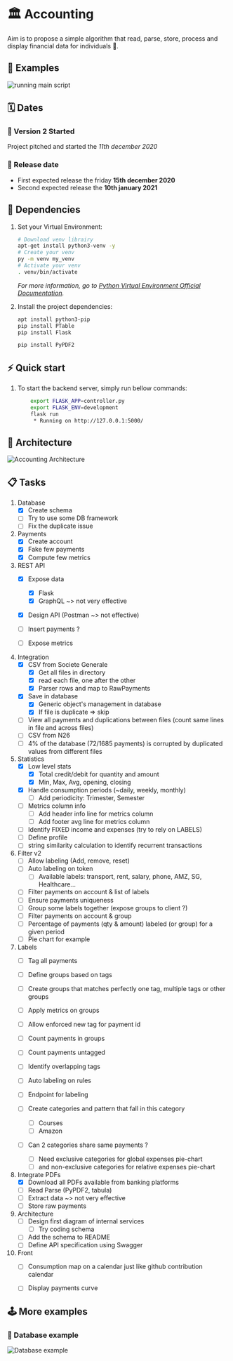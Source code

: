 # :classical_building: Accounting 

Aim is to propose a simple algorithm that read, parse, store, process and display financial data for individuals :money_with_wings:.


## :tada: Examples

![running main script](img/main.PNG)

## :spiral_calendar: Dates

### :rocket: Version 2 Started 
Project pitched and started the _11th december 2020_

### :dart: Release date 
- First expected release the friday **15th december 2020** 
- Second expected release the **10th january 2021** 


## :electric_plug: Dependencies
1. Set your Virtual Environment:

    ``` bash
    # Download venv librairy
    apt-get install python3-venv -y
    # Create your venv
    py -m venv my_venv
    # Activate your venv
    . venv/bin/activate
    ```
    
    _For more information, go to [Python Virtual Environment Official Documentation](https://docs.python.org/3/library/venv.html)._

1. Install the project dependencies:

    ``` bash
    apt install python3-pip
    pip install PTable
    pip install Flask
   
	pip install PyPDF2
    ```


## :zap: Quick start

1. To start the backend server, simply run bellow commands:

	``` bash
		export FLASK_APP=controller.py
		export FLASK_ENV=development
		flask run
		 * Running on http://127.0.0.1:5000/
	```


## :art: Architecture

![Accounting Architecture](img/accounting_diagram.png)


## :clipboard: Tasks

1. Database
	- [x] Create schema
	- [ ] Try to use some DB framework
	- [ ] Fix the duplicate issue
	
1. Payments
	- [x] Create account
	- [x] Fake few payments
	- [x] Compute few metrics
	  
1. REST API
	- [x] Expose data 
		- [x] Flask
		- [x] GraphQL ~> not very effective
	- [x] Design API (Postman ~> not effective)
	- [ ] Insert payments ?
	  
	- [ ] Expose metrics
	  
1. Integration
	- [x] CSV from Societe Generale
	  - [x] Get all files in directory
	  - [x] read each file, one after the other
	  - [x] Parser rows and map to RawPayments
	- [x] Save in database
		- [x] Generic object's management in database
		- [x] If file is duplicate => skip
	- [ ] View all payments and duplications between files (count same lines in file and across files)
	- [ ] CSV from N26
	- [ ] 4% of the database (72/1685 payments) is corrupted by duplicated values from different files

1. Statistics
	- [x] Low level stats
	  - [x] Total credit/debit for quantity and amount
	  - [x] Min, Max, Avg, opening, closing
	- [x] Handle consumption periods (~daily, weekly, monthly)
	  	- [ ] Add periodicity: Trimester, Semester
	- [ ] Metrics column info
		- [ ] Add header info line for metrics column
		- [ ] Add footer avg line for metrics column
	- [ ] Identify FIXED income and expenses (try to rely on LABELS)
	- [ ] Define profile
	- [ ] string similarity calculation to identify recurrent transactions 
	  
1. Filter v2
   - [ ] Allow labeling (Add, remove, reset)
   - [ ] Auto labeling on token 
	   - [ ] Available labels: transport, rent, salary, phone, AMZ, SG, Healthcare...
   - [ ] Filter payments on account & list of labels 
   - [ ] Ensure payments uniqueness
   - [ ] Group some labels together (expose groups to client ?) 
   - [ ] Filter payments on account & group
   - [ ] Percentage of payments (qty & amount) labeled (or group) for a given period
   - [ ] Pie chart for example
	
1. Labels
	- [ ] Tag all payments 
	- [ ] Define groups based on tags
	- [ ] Create groups that matches perfectly one tag, multiple tags or other groups 
	- [ ] Apply metrics on groups
	- [ ] Allow enforced new tag for payment id

	- [ ] Count payments in groups
	- [ ] Count payments untagged 
	- [ ] Identify overlapping tags
	  
	- [ ] Auto labeling on rules
	- [ ] Endpoint for labeling
	- [ ] Create categories and pattern that fall in this category
		- [ ] Courses
		- [ ] Amazon
	- [ ] Can 2 categories share same payments ?
		- [ ] Need exclusive categories for global expenses pie-chart
		- [ ] and non-exclusive categories for relative expenses pie-chart
	
1. Integrate PDFs
   - [x] Download all PDFs available from banking platforms
   - [ ] Read Parse (PyPDF2, tabula)
   - [ ] Extract data ~> not very effective
   - [ ] Store raw payments

1. Architecture
	- [ ] Design first diagram of internal services
	  - [ ] Try coding schema
	- [ ] Add the schema to README 
	- [ ] Define API specification using Swagger
   
1. Front
	- [ ] Consumption map on a calendar just like github contribution calendar
	- [ ] Display payments curve


## :joystick: More examples

### :floppy_disk: Database example 

![Database example](img/database_example.png)